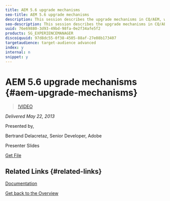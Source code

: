 ```yaml
---
title: AEM 5.6 upgrade mechanisms 
seo-title: AEM 5.6 upgrade mechanisms 
description: This session describes the upgrade mechanisms in CQ/AEM, which allow upgrading CQ itself as well as custom applications and content, by just replacing the CQ/AEM jar file with the new one. We'll go over the general upgrade scenario, describe the upgrade extension points, explain how we test the upgrade mechanisms and comment on some of the technical challenges related to upgrading.
seo-description: This session describes the upgrade mechanisms in CQ/AEM, which allow upgrading CQ itself as well as custom applications and content, by just replacing the CQ/AEM jar file with the new one. We'll go over the general upgrade scenario, describe the upgrade extension points, explain how we test the upgrade mechanisms and comment on some of the technical challenges related to upgrading.
uuid: 76e69880-3d93-49bd-98fa-0e2f34afe5f2
products: SG_EXPERIENCEMANAGER
discoiquuid: 97d8dc55-0f38-4505-88af-27e08b173407
targetaudience: target-audience advanced
index: y
internal: n
snippet: y
---
```


# AEM 5.6 upgrade mechanisms {#aem-upgrade-mechanisms}

>[!VIDEO](https://video.tv.adobe.com/v/19576/?quality=9)

*Delivered May 22, 2013*

Presented by,

Bertrand Delacretaz, Senior Developer, Adobe

Presenter Slides

[Get File](assets/cqgems-bdelacretaz-cq-upgrades-2013-05-22.pdf)

## Related Links {#related-links}

[Documentation](http://docs.adobe.com/docs/en/cq/current/deploying/upgrading.html)

[Get back to the Overview](https://helpx.adobe.com/experience-manager/kt/eseminars/gems/aem-index.html)

